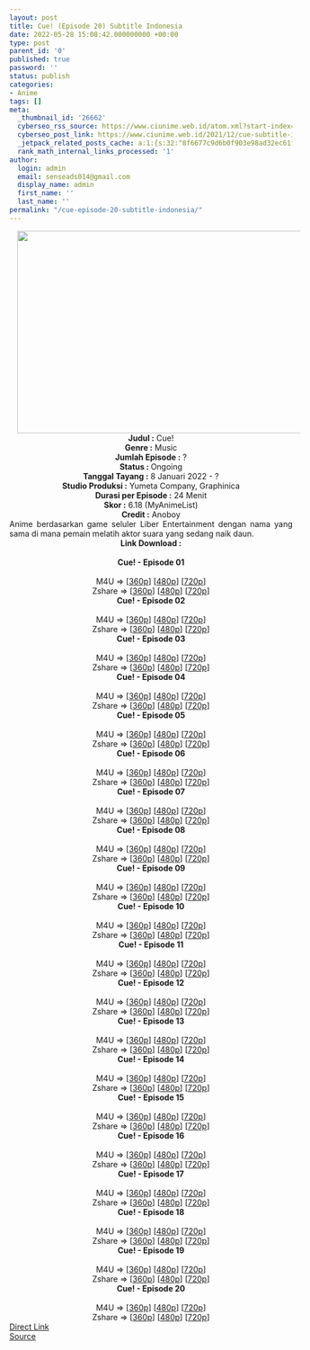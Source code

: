 ```yaml
---
layout: post
title: Cue! (Episode 20) Subtitle Indonesia
date: 2022-05-28 15:08:42.000000000 +00:00
type: post
parent_id: '0'
published: true
password: ''
status: publish
categories:
- Anime
tags: []
meta:
  _thumbnail_id: '26662'
  cyberseo_rss_source: https://www.ciunime.web.id/atom.xml?start-index=1
  cyberseo_post_link: https://www.ciunime.web.id/2021/12/cue-subtitle-indonesia.html
  _jetpack_related_posts_cache: a:1:{s:32:"8f6677c9d6b0f903e98ad32ec61f8deb";a:2:{s:7:"expires";i:1657920878;s:7:"payload";a:3:{i:0;a:1:{s:2:"id";i:27055;}i:1;a:1:{s:2:"id";i:26959;}i:2;a:1:{s:2:"id";i:26850;}}}}
  rank_math_internal_links_processed: '1'
author:
  login: admin
  email: senseads014@gmail.com
  display_name: admin
  first_name: ''
  last_name: ''
permalink: "/cue-episode-20-subtitle-indonesia/"
---
```

<div class="separator" style="clear: both; text-align: center;"><a href="https://blogger.googleusercontent.com/img/a/AVvXsEhytayBJyPAJiAXMX5JqxyAynAGbBH3phJf6omwqJ9x-ZQVIfLF8j_ox-13yVMNCrkyAyeRqeXNhZ1MX65ZfVhde6DKLjH_5jSTtdDV_jLNCDhcRGrTnJtaRQTn_CMoAH1SjM9TccvAGWobOtPQrQU_JawZE2KoGe0R1JE2N95HvXz00R1ragdcQHpQ=s1280" style="margin-left: 1em; margin-right: 1em;"><img border="0" data-original-height="720" data-original-width="1280" height="360" src="{{ site.baseurl }}/assets/2022/05/AVvXsEhytayBJyPAJiAXMX5JqxyAynAGbBH3phJf6omwqJ9x-ZQVIfLF8j_ox-13yVMNCrkyAyeRqeXNhZ1MX65ZfVhde6DKLjH_5jSTtdDV_jLNCDhcRGrTnJtaRQTn_CMoAH1SjM9TccvAGWobOtPQrQU_JawZE2KoGe0R1JE2N95HvXz00R1ragdcQHpQ=w640-h360" width="640" /></a></div>
<div class="separator" style="clear: both; text-align: center;"></div>
<div style="text-align: center;"><b>Judul</b><b><b> </b>:</b> Cue!</div>
<div style="text-align: center;"><b><b>Genre :</b></b> Music</div>
<div style="text-align: center;"><b>Jumlah Episode :</b> ?<br /><b>Status :&nbsp;</b>Ongoing<br /><b>Tanggal Tayang :</b> 8 Januari 2022 - ?<br /><b>Studio Produksi :</b>&nbsp;Yumeta Company, Graphinica<br /><b>Durasi per Episode :</b> 24 Menit</div>
<div style="text-align: center;"><b>Skor :</b> 6.18 (MyAnimeList)</div>
<div style="text-align: center;"><b>Credit :</b>&nbsp;Anoboy</div>
<div style="text-align: center;"></div>
<div style="text-align: justify;">Anime berdasarkan game seluler Liber Entertainment dengan nama yang sama di mana pemain melatih aktor suara yang sedang naik daun.</div>
<div style="text-align: justify;"></div>
<div style="text-align: justify;"></div>
<div style="text-align: center;">
<div style="text-align: center;">
<div style="text-align: left;">
<div style="text-align: center;"><b>Link Download :</b></div>
<div style="text-align: center;"><b><br /></b></div>
<div style="text-align: center;"><span style="text-align: left;"><b>Cue!&nbsp;</b></span><b>- Episode 01</b></div>
<div style="text-align: center;"><b><br /></b></div>
<div style="text-align: center;">M4U =&gt; [<a href="https://www.mp4upload.com/h9bmfjlhqeji" target="_blank" rel="noopener">360p</a>] [<a href="https://acefile.co/f/64689071/neonime_cue__-_01-480p-zip" target="_blank" rel="noopener">480p</a>] [<a href="https://acefile.co/f/64689066/neonime_cue__-_01-720p-zip" target="_blank" rel="noopener">720p</a>]</div>
<div style="text-align: center;">Zshare =&gt; [<a href="https://www106.zippyshare.com/v/gyX4f42B/file.html" target="_blank" rel="noopener">360p</a>] [<a href="https://www107.zippyshare.com/v/fHXixYIS/file.html" target="_blank" rel="noopener">480p</a>] [<a href="https://www81.zippyshare.com/v/0z5Z2ozu/file.html" target="_blank" rel="noopener">720p</a>]</div>
<div style="text-align: center;"></div>
<div style="text-align: center;">
<div><span style="text-align: left;"><b>Cue!&nbsp;</b></span><b>- Episode 02</b></div>
<div><b><br /></b></div>
<div>M4U =&gt; [<a href="https://www.mp4upload.com/55iy2iac1hw7" target="_blank" rel="noopener">360p</a>] [<a href="https://acefile.co/f/65396331/neonime_seragam-pelaut-neng-akebi-02-480p-zip" target="_blank" rel="noopener">480p</a>] [<a href="https://acefile.co/f/65396337/neonime_seragam-pelaut-neng-akebi-02-720p-zip" target="_blank" rel="noopener">720p</a>]</div>
<div>Zshare =&gt; [<a href="https://www69.zippyshare.com/v/IPG4poiw/file.html" target="_blank" rel="noopener">360p</a>] [<a href="https://www36.zippyshare.com/v/wxh3B8w2/file.html" target="_blank" rel="noopener">480p</a>] [<a href="https://www69.zippyshare.com/v/mpdr1ZrB/file.html" target="_blank" rel="noopener">720p</a>]</div>
<div></div>
<div>
<div><span style="text-align: left;"><b>Cue!&nbsp;</b></span><b>- Episode 03</b></div>
<div><b><br /></b></div>
<div>M4U =&gt; [<a href="https://www.mp4upload.com/lnsi1i3l12ty" target="_blank" rel="noopener">360p</a>] [<a href="https://acefile.co/f/65999599/neonime_cue__-_03-480p-zip" target="_blank" rel="noopener">480p</a>] [<a href="https://acefile.co/f/66000036/neonime_cue__-_03-720p-zip" target="_blank" rel="noopener">720p</a>]</div>
<div>Zshare =&gt; [<a href="https://www6.zippyshare.com/v/wNSKRE9R/file.html" target="_blank" rel="noopener">360p</a>] [<a href="https://www6.zippyshare.com/v/HtvEi9RR/file.html" target="_blank" rel="noopener">480p</a>] [<a href="https://www64.zippyshare.com/v/hffVwQJ8/file.html" target="_blank" rel="noopener">720p</a>]</div>
</div>
<div></div>
<div>
<div><span style="text-align: left;"><b>Cue!&nbsp;</b></span><b>- Episode 04</b></div>
<div><b><br /></b></div>
<div>M4U =&gt; [<a href="https://www.mp4upload.com/g8zcwz6kevbz" target="_blank" rel="noopener">360p</a>] [<a href="https://acefile.co/f/66584136/neonime_cue__-_04-480p-zip" target="_blank" rel="noopener">480p</a>] [<a href="https://acefile.co/f/66584568/neonime_cue__-_04-720p-zip" target="_blank" rel="noopener">720p</a>]</div>
<div>Zshare =&gt; [<a href="https://www14.zippyshare.com/v/oIxiSm55/file.html" target="_blank" rel="noopener">360p</a>] [<a href="https://www14.zippyshare.com/v/oxejkjCj/file.html" target="_blank" rel="noopener">480p</a>] [<a href="https://www26.zippyshare.com/v/R5R94FuJ/file.html" target="_blank" rel="noopener">720p</a>]</div>
</div>
<div></div>
<div>
<div><span style="text-align: left;"><b>Cue!&nbsp;</b></span><b>- Episode 05</b></div>
<div><b><br /></b></div>
<div>M4U =&gt; [<a href="https://www.mp4upload.com/vak1u4czzlm7" target="_blank" rel="noopener">360p</a>] [<a href="https://www.mp4upload.com/dznylcs8fbdm" target="_blank" rel="noopener">480p</a>] [<a href="https://www.mp4upload.com/1hqqaixh4wvh" target="_blank" rel="noopener">720p</a>]</div>
<div>Zshare =&gt; [<a href="https://www21.zippyshare.com/v/xBIMC1CC/file.html" target="_blank" rel="noopener">360p</a>] [<a href="https://www86.zippyshare.com/v/MRz75KL4/file.html" target="_blank" rel="noopener">480p</a>] [<a href="https://www9.zippyshare.com/v/j5sjbKFv/file.html" target="_blank" rel="noopener">720p</a>]</div>
</div>
<div></div>
<div>
<div><span style="text-align: left;"><b>Cue!&nbsp;</b></span><b>- Episode 06</b></div>
<div><b><br /></b></div>
<div>M4U =&gt; [<a href="https://www.mp4upload.com/mpba898akf5h" target="_blank" rel="noopener">360p</a>] [<a href="https://www.mp4upload.com/xn37f7lk8lis" target="_blank" rel="noopener">480p</a>] [<a href="https://www.mp4upload.com/ls0oj1zeeb5a" target="_blank" rel="noopener">720p</a>]</div>
<div>Zshare =&gt; [<a href="https://www2.zippyshare.com/v/euPLNQUF/file.html" target="_blank" rel="noopener">360p</a>] [<a href="https://www2.zippyshare.com/v/NRyZgQh8/file.html" target="_blank" rel="noopener">480p</a>] [<a href="https://www2.zippyshare.com/v/YCy9DKMD/file.html" target="_blank" rel="noopener">720p</a>]</div>
</div>
<div></div>
<div>
<div><span style="text-align: left;"><b>Cue!&nbsp;</b></span><b>- Episode 07</b></div>
<div><b><br /></b></div>
<div>M4U =&gt; [<a href="https://www.mp4upload.com/wrali94a53wm" target="_blank" rel="noopener">360p</a>] [<a href="https://www.mp4upload.com/yzzt4ez8u18k" target="_blank" rel="noopener">480p</a>] [<a href="https://www.mp4upload.com/37gndazpv1kf" target="_blank" rel="noopener">720p</a>]</div>
<div>Zshare =&gt; [<a href="https://www88.zippyshare.com/v/gGAp1Raq/file.html" target="_blank" rel="noopener">360p</a>] [<a href="https://www88.zippyshare.com/v/sdfKH8g1/file.html" target="_blank" rel="noopener">480p</a>] [<a href="https://www88.zippyshare.com/v/lyHAM25L/file.html" target="_blank" rel="noopener">720p</a>]</div>
</div>
<div></div>
<div>
<div><span style="text-align: left;"><b>Cue!&nbsp;</b></span><b>- Episode 08</b></div>
<div><b><br /></b></div>
<div>M4U =&gt; [<a href="https://www.mp4upload.com/mi2k7hz0o0xt" target="_blank" rel="noopener">360p</a>] [<a href="https://www.mp4upload.com/503n46iaj35r" target="_blank" rel="noopener">480p</a>] [<a href="https://www.mp4upload.com/ka22ncao1b64" target="_blank" rel="noopener">720p</a>]</div>
<div>Zshare =&gt; [<a href="https://www41.zippyshare.com/v/9Z2GwoxY/file.html" target="_blank" rel="noopener">360p</a>] [<a href="https://www41.zippyshare.com/v/K8TyIoty/file.html" target="_blank" rel="noopener">480p</a>] [<a href="https://www2.zippyshare.com/v/nfvYOhyp/file.html" target="_blank" rel="noopener">720p</a>]</div>
</div>
<div></div>
<div>
<div><span style="text-align: left;"><b>Cue!&nbsp;</b></span><b>- Episode 09</b></div>
<div><b><br /></b></div>
<div>M4U =&gt; [<a href="https://www.mp4upload.com/xsowqt44eb3h" target="_blank" rel="noopener">360p</a>] [<a href="https://www.mp4upload.com/np2e1s3mrz92" target="_blank" rel="noopener">480p</a>] [<a href="https://www.mp4upload.com/1pdkno2dkyv5" target="_blank" rel="noopener">720p</a>]</div>
<div>Zshare =&gt; [<a href="https://www43.zippyshare.com/v/pVd7P7YH/file.html" target="_blank" rel="noopener">360p</a>] [<a href="https://www43.zippyshare.com/v/I7LvWnwh/file.html" target="_blank" rel="noopener">480p</a>] [<a href="https://www119.zippyshare.com/v/HZA9OPTK/file.html" target="_blank" rel="noopener">720p</a>]</div>
</div>
<div></div>
<div>
<div><span style="text-align: left;"><b>Cue!&nbsp;</b></span><b>- Episode 10</b></div>
<div><b><br /></b></div>
<div>M4U =&gt; [<a href="https://www.mp4upload.com/gx4ifjvlf4br" target="_blank" rel="noopener">360p</a>] [<a href="https://www.mp4upload.com/tc73mqrw9ufu" target="_blank" rel="noopener">480p</a>] [<a href="https://www.mp4upload.com/78mywtf0iuao" target="_blank" rel="noopener">720p</a>]</div>
<div>Zshare =&gt; [<a href="https://www84.zippyshare.com/v/gzdT6Xlj/file.html" target="_blank" rel="noopener">360p</a>] [<a href="https://www84.zippyshare.com/v/bzB1IU1h/file.html" target="_blank" rel="noopener">480p</a>] [<a href="https://www83.zippyshare.com/v/6Zci77Uf/file.html" target="_blank" rel="noopener">720p</a>]</div>
</div>
<div></div>
<div>
<div><span style="text-align: left;"><b>Cue!&nbsp;</b></span><b>- Episode 11</b></div>
<div><b><br /></b></div>
<div>M4U =&gt; [<a href="http://www.solidfiles.com/v/NVrY45PZwdr55" target="_blank" rel="noopener">360p</a>] [<a href="http://www.solidfiles.com/v/2d4jwqrAj7K7Y" target="_blank" rel="noopener">480p</a>] [<a href="http://www.solidfiles.com/v/m2z82XZAAA8ZB" target="_blank" rel="noopener">720p</a>]</div>
<div>Zshare =&gt; [<a href="https://www98.zippyshare.com/v/jGcJoPKp/file.html" target="_blank" rel="noopener">360p</a>] [<a href="https://www98.zippyshare.com/v/okwbO2Ds/file.html" target="_blank" rel="noopener">480p</a>] [<a href="https://www98.zippyshare.com/v/IuDzve13/file.html" target="_blank" rel="noopener">720p</a>]</div>
</div>
<div></div>
<div>
<div><span style="text-align: left;"><b>Cue!&nbsp;</b></span><b>- Episode 12</b></div>
<div><b><br /></b></div>
<div>M4U =&gt; [<a href="https://www.mp4upload.com/o70ivt78ulsv" target="_blank" rel="noopener">360p</a>] [<a href="https://www.mp4upload.com/yevq7myx5pcc" target="_blank" rel="noopener">480p</a>] [<a href="https://www.mp4upload.com/hd51ngvgpgmm" target="_blank" rel="noopener">720p</a>]</div>
<div>Zshare =&gt; [<a href="https://www77.zippyshare.com/v/2chAA0xs/file.html" target="_blank" rel="noopener">360p</a>] [<a href="https://www77.zippyshare.com/v/gMZoZsoc/file.html" target="_blank" rel="noopener">480p</a>] [<a href="https://www28.zippyshare.com/v/uKLBHUdR/file.html" target="_blank" rel="noopener">720p</a>]</div>
</div>
<div></div>
<div>
<div><span style="text-align: left;"><b>Cue!&nbsp;</b></span><b>- Episode 13</b></div>
<div><b><br /></b></div>
<div>M4U =&gt; [<a href="http://www.solidfiles.com/v/pdLL72prX3naD" target="_blank" rel="noopener">360p</a>] [<a href="http://www.solidfiles.com/v/ZZPPnmY5wxBkN" target="_blank" rel="noopener">480p</a>] [<a href="http://www.solidfiles.com/v/8ZPPj2KGgX3e8" target="_blank" rel="noopener">720p</a>]</div>
<div>Zshare =&gt; [<a href="https://www111.zippyshare.com/v/dJSKB8Im/file.html" target="_blank" rel="noopener">360p</a>] [<a href="https://www111.zippyshare.com/v/TnTTQUxU/file.html" target="_blank" rel="noopener">480p</a>] [<a href="https://www111.zippyshare.com/v/sXKJnGjt/file.html" target="_blank" rel="noopener">720p</a>]</div>
</div>
<div></div>
<div>
<div><span style="text-align: left;"><b>Cue!&nbsp;</b></span><b>- Episode 14</b></div>
<div><b><br /></b></div>
<div>M4U =&gt; [<a href="http://www.solidfiles.com/v/kXzK6DqRZjxjm" target="_blank" rel="noopener">360p</a>] [<a href="http://www.solidfiles.com/v/6GXjkPrRQZXND" target="_blank" rel="noopener">480p</a>] [<a href="http://www.solidfiles.com/v/BVXK2yRDmP54w" target="_blank" rel="noopener">720p</a>]</div>
<div>Zshare =&gt; [<a href="https://www99.zippyshare.com/v/4lLdO1jc/file.html" target="_blank" rel="noopener">360p</a>] [<a href="https://www99.zippyshare.com/v/5rNkpbXX/file.html" target="_blank" rel="noopener">480p</a>] [<a href="https://www99.zippyshare.com/v/fzHFqEfV/file.html" target="_blank" rel="noopener">720p</a>]</div>
</div>
<div></div>
<div>
<div><span style="text-align: left;"><b>Cue!&nbsp;</b></span><b>- Episode 15</b></div>
<div><b><br /></b></div>
<div>M4U =&gt; [<a href="http://www.solidfiles.com/v/eWv8d3yqBjk4a" target="_blank" rel="noopener">360p</a>] [<a href="http://www.solidfiles.com/v/xVxK6m7nyA85v" target="_blank" rel="noopener">480p</a>] [<a href="http://www.solidfiles.com/v/3dWPvaDBpW5BZ" target="_blank" rel="noopener">720p</a>]</div>
<div>Zshare =&gt; [<a href="https://www57.zippyshare.com/v/79yBiwJV/file.html" target="_blank" rel="noopener">360p</a>] [<a href="https://www57.zippyshare.com/v/IeXnBk4K/file.html" target="_blank" rel="noopener">480p</a>] [<a href="https://www57.zippyshare.com/v/CD1aruxz/file.html" target="_blank" rel="noopener">720p</a>]</div>
</div>
<div></div>
<div>
<div><span style="text-align: left;"><b>Cue!&nbsp;</b></span><b>- Episode 16</b></div>
<div><b><br /></b></div>
<div>M4U =&gt; [<a href="http://www.solidfiles.com/v/BVp4Gjy84xd63" target="_blank" rel="noopener">360p</a>] [<a href="http://www.solidfiles.com/v/g68ZKRP7pnWKk" target="_blank" rel="noopener">480p</a>] [<a href="http://www.solidfiles.com/v/DeB4aK35PrAgd" target="_blank" rel="noopener">720p</a>]</div>
<div>Zshare =&gt; [<a href="https://www37.zippyshare.com/v/drJkT2A3/file.html" target="_blank" rel="noopener">360p</a>] [<a href="https://www37.zippyshare.com/v/YsHSqajX/file.html" target="_blank" rel="noopener">480p</a>] [<a href="https://www37.zippyshare.com/v/SPMB3Wht/file.html" target="_blank" rel="noopener">720p</a>]</div>
</div>
<div></div>
<div>
<div><span style="text-align: left;"><b>Cue!&nbsp;</b></span><b>- Episode 17</b></div>
<div><b><br /></b></div>
<div>M4U =&gt; [<a href="http://www.solidfiles.com/v/qdavd4kx7e6gm" target="_blank" rel="noopener">360p</a>] [<a href="http://www.solidfiles.com/v/NVpQVLKYKnraw" target="_blank" rel="noopener">480p</a>] [<a href="http://www.solidfiles.com/v/MWv83a82BPnrx" target="_blank" rel="noopener">720p</a>]</div>
<div>Zshare =&gt; [<a href="https://www96.zippyshare.com/v/bzo0McPb/file.html" target="_blank" rel="noopener">360p</a>] [<a href="https://www96.zippyshare.com/v/0rh65Qew/file.html" target="_blank" rel="noopener">480p</a>] [<a href="https://www73.zippyshare.com/v/6Xx0XqLI/file.html" target="_blank" rel="noopener">720p</a>]</div>
</div>
<div></div>
<div>
<div><span style="text-align: left;"><b>Cue!&nbsp;</b></span><b>- Episode 18</b></div>
<div><b><br /></b></div>
<div>M4U =&gt; [<a href="https://www.mp4upload.com/5hh8vggxv2tc" target="_blank" rel="noopener">360p</a>] [<a href="https://www.mp4upload.com/xkexrc7euevu" target="_blank" rel="noopener">480p</a>] [<a href="https://www.mp4upload.com/6jc3yn4ky5iz" target="_blank" rel="noopener">720p</a>]</div>
<div>Zshare =&gt; [<a href="https://www100.zippyshare.com/v/Nb5J8bMu/file.html" target="_blank" rel="noopener">360p</a>] [<a href="https://www100.zippyshare.com/v/L2p9Smk1/file.html" target="_blank" rel="noopener">480p</a>] [<a href="https://www100.zippyshare.com/v/12fAZ2Ag/file.html" target="_blank" rel="noopener">720p</a>]</div>
</div>
<div></div>
<div>
<div><span style="text-align: left;"><b>Cue!&nbsp;</b></span><b>- Episode 19</b></div>
<div><b><br /></b></div>
<div>M4U =&gt; [<a href="https://www.mp4upload.com/599owhay9ml5" target="_blank" rel="noopener">360p</a>] [<a href="https://www.mp4upload.com/m7tl97csvy11" target="_blank" rel="noopener">480p</a>] [<a href="https://www.mp4upload.com/1f4w5oksgaip" target="_blank" rel="noopener">720p</a>]</div>
<div>Zshare =&gt; [<a href="https://www11.zippyshare.com/v/MfGDq2Wh/file.html" target="_blank" rel="noopener">360p</a>] [<a href="https://www11.zippyshare.com/v/c0zjzoJ1/file.html" target="_blank" rel="noopener">480p</a>] [<a href="https://www7.zippyshare.com/v/zv8u2gwg/file.html" target="_blank" rel="noopener">720p</a>]</div>
</div>
<div></div>
<div>
<div><span style="text-align: left;"><b>Cue!&nbsp;</b></span><b>- Episode 20</b></div>
<div><b><br /></b></div>
<div>M4U =&gt; [<a href="http://www.solidfiles.com/v/2YjpMXWk3jNdA" target="_blank" rel="noopener">360p</a>] [<a href="http://www.solidfiles.com/v/mW87Pa6638zAL" target="_blank" rel="noopener">480p</a>] [<a href="http://www.solidfiles.com/v/jY5PKWzk5AyX5" target="_blank" rel="noopener">720p</a>]</div>
<div>Zshare =&gt; [<a href="https://www86.zippyshare.com/v/dOt99yS1/file.html" target="_blank" rel="noopener">360p</a>] [<a href="https://www86.zippyshare.com/v/XLSSKAc9/file.html" target="_blank" rel="noopener">480p</a>] [<a href="https://www86.zippyshare.com/v/FBzNdndO/file.html" target="_blank" rel="noopener">720p</a>]</div>
</div>
</div>
</div>
</div>
</div>
<link rel="stylesheet" href="https://cdnjs.cloudflare.com/ajax/libs/font-awesome/4.7.0/css/font-awesome.min.css" />
<div class="divbtn"> <a href="https://handymansurrender.com/fihup8buzv?key=94550f7ce39444073321dde3b8782f97" class="btn"><i class="fa fa-download"></i> Direct Link</a> <br /><a href="https://www.ciunime.web.id/2021/12/cue-subtitle-indonesia.html">Source</a> </div>
